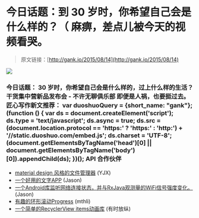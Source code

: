 # 今日话题：到 30 岁时，你希望自己会是什么样的？（ 麻痹，差点儿被今天的视频看哭。 

> 原文链接：[http://gank.io/2015/08/14](http://gank.io/2015/08/14)

![](http://ww4.sinaimg.cn/large/7a8aed7bgw1ev1yplngebj20hs0qogq0.jpg)

### 今日话题： 30 岁时，你希望自己会是什么样的，过上什么样的生活？                                                                        干货集中营新品发布会 - 不许无聊俱乐部                                                                                            即便是人祸，也要挺过去。                                                                                    匠心写作新文推荐：                                                                                var duoshuoQuery = {short_name: "gank"};    (function () {        var ds = document.createElement('script');        ds.type = 'text/javascript';        ds.async = true;        ds.src = (document.location.protocol == 'https:' ? 'https:' : 'http:') + '//static.duoshuo.com/embed.js';        ds.charset = 'UTF-8';        (document.getElementsByTagName('head')[0]        || document.getElementsByTagName('body')[0]).appendChild(ds);    })();                                API                            合作伙伴                                    

* [material design 风格的文件管理器](https://github.com/arpitkh96/AmazeFileManager) (YJX)
* [一个好用的文字APP](https://github.com/rizhilee/Beautyacticle) (Jason)
* [一个Android库监听网络连接状态，并与RxJava观测量的WiFi信号强度变化。](https://github.com/pwittchen/ReactiveNetwork) (Jason)
* [有趣的环形滚动Progress](https://github.com/Fichardu/CircleProgress) (mthli)
* [一个简单的RecyclerView items动画库](https://github.com/gabrielemariotti/RecyclerViewItemAnimators) (有时放纵)

